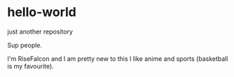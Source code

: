 # hello-world
just another repository

Sup people.

I'm RiseFalcon and I am pretty new to this
I like anime and sports (basketball is my favourite).
